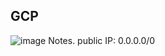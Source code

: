 ## GCP
![image](https://github.com/newbie-sandy/mysql_cloudmanaged_databases/assets/143536852/b3120c99-5222-408f-83b2-b8f802eb164b)
Notes. public IP: 0.0.0.0/0
